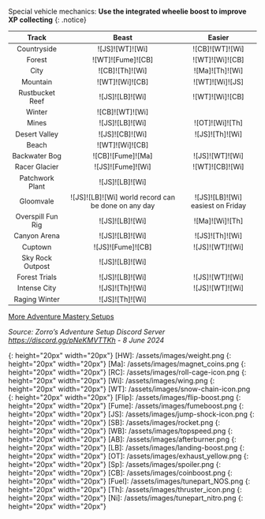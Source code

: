 Special vehicle mechanics: **Use the integrated wheelie boost to improve XP collecting**
{: .notice}

Track | Beast | Easier
:--: | :--: | :--:
Countryside | ![JS]![WT]![Wi] | ![CB]![WT]![Wi]
Forest | ![WT]![Fume]![CB] | ![WT]![Wi]![CB]
City | ![CB]![Th]![Wi] | ![Ma]![Th]![Wi]
Mountain | ![WT]![Wi]![CB] | ![WT]![Wi]![JS]
Rustbucket Reef | ![JS]![LB]![Wi] | ![WT]![Wi]![CB]
Winter | ![CB]![WT]![Wi] | 
Mines | ![JS]![LB]![Wi] | ![OT]![Wi]![Th]
Desert Valley | ![JS]![CB]![Wi] | ![JS]![Th]![Wi]
Beach | ![WT]![Wi]![CB] | 
Backwater Bog | ![CB]![Fume]![Ma] | ![JS]![WT]![Wi]
Racer Glacier | ![JS]![Fume]![Wi] | ![WT]![CB]![Wi]
Patchwork Plant | ![JS]![LB]![Wi] | 
Gloomvale | ![JS]![LB]![Wi] world record can be done on any day | ![JS]![LB]![Wi] easiest on Friday
Overspill Fun Rig | ![JS]![LB]![Wi] | ![Ma]![Wi]![Th]
Canyon Arena | ![JS]![LB]![Wi] | ![JS]![Th]![Wi]
Cuptown | ![JS]![Fume]![CB] | ![JS]![WT]![Wi]
Sky Rock Outpost | ![JS]![LB]![Wi] | 
Forest Trials | ![JS]![LB]![Wi] | ![JS]![WT]![Wi]
Intense City | ![JS]![Th]![Wi] | ![JS]![WT]![Wi]
Raging Winter | ![JS]![Th]![Wi] | 
  
[More Adventure Mastery Setups](/info/#adventures)
  
*Source: Zorro’s Adventure Setup Discord Server https://discord.gg/pNeKMVTTKh - 8 June 2024*

[AC]: /assets/images/aircontrol.png
{: height="20px" width="20px"}
[HW]: /assets/images/weight.png
{: height="20px" width="20px"}
[Ma]: /assets/images/magnet_coins.png
{: height="20px" width="20px"}
[RC]: /assets/images/roll-cage-icon.png
{: height="20px" width="20px"}
[Wi]: /assets/images/wing.png
{: height="20px" width="20px"}
[WT]: /assets/images/snow-chain-icon.png
{: height="20px" width="20px"}
[Flip]: /assets/images/flip-boost.png
{: height="20px" width="20px"}
[Fume]: /assets/images/fumeboost.png
{: height="20px" width="20px"}
[JS]: /assets/images/jump-shock-icon.png
{: height="20px" width="20px"}
[SB]: /assets/images/rocket.png
{: height="20px" width="20px"}
[WB]: /assets/images/topspeed.png
{: height="20px" width="20px"}
[AB]: /assets/images/afterburner.png
{: height="20px" width="20px"}
[LB]: /assets/images/landing-boost.png
{: height="20px" width="20px"}
[OT]: /assets/images/exhaust_yellow.png
{: height="20px" width="20px"}
[Sp]: /assets/images/spoiler.png
{: height="20px" width="20px"}
[CB]: /assets/images/coinboost.png
{: height="20px" width="20px"}
[Fuel]: /assets/images/tunepart_NOS.png
{: height="20px" width="20px"}
[Th]: /assets/images/thruster_icon.png
{: height="20px" width="20px"}
[Ni]: /assets/images/tunepart_nitro.png
{: height="20px" width="20px"}
